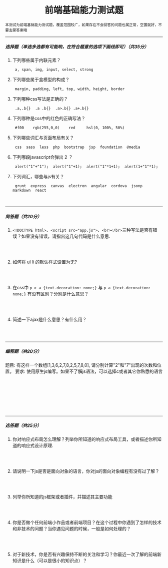 <h1 style="margin:o 20%;text-align:center;">前端基础能力测试题</h1>

<sub style="text-indent:36px;">本测试为前端基础能力测试题，覆盖范围较广，如果存在不会回答的问题也属正常，空置就好，不要去蒙答案哦</sub>

---

##### 选择题（单选多选都有可能哟，在符合题意的选项下画线即可）（共35分）

1. 下列哪些属于内联元素？

		a, span, img, input, select, strong

2. 下列哪些属于盒模型的构成？

		margin, padding, left, top, width, height, border

3. 下列哪种css写法是正确的？

		.a,.b{}  .a .b{}  .a>.b{} .a+.b{}

4. 下列哪种是css中的红色的正确写法？

		#f00 	rgb(255,0,0)	red		hsl(0, 100%, 50%)

5. 下列哪些词汇与页面布局有关？

		css  sass  less  php  bootstrap  jsp  foundation  @media

6. 下列哪段javascript会弹出 2 ？

		alert("1"+"1");  alert("1"+1);  alert("1"*1+1);  alert(1+"1"*1);

7. 下列词汇，哪些与js有关？

		grunt  express  canvas  electron  angular  cordova  jsonp  markdown  react
<br>

---

##### 简答题（共20分）

1. `<!DOCTYPE html>`、`<script src="app.js">`、`<br></br>`三种写法是否有错误？如果没有错误，请指出这几句代码是什么意思.
<br>
<br>

2. 如何将 ul li 的默认样式设置为无?
<br>
<br>

3. 在css中 `p > a {text-decoration: none;}` 与 `p a {text-decoration: none;}` 有没有区别？分别是什么意思？
<br>
<br>

4. 简述一下ajax是什么意思？有什么用？
<br>
<br>

---

##### 编程题（共20分）

题目:  有这样一个数组[1,3,6,2,7,8,2,5,7,8,0],	请分别计算"2"和"7"出现的次数和位置。
要求:  使用原生js编写。如果不了解js语法，可以选择c或者其它你熟悉的语言
<br>
<br>
<br>
<br>
<br>
<br>
<br>
<br>

---

##### 选答题（共25分）

1. 你对响应式布局怎么理解？列举你所知道的响应式布局工具，或者描述你所知道的响应式设计原理.
<br>
<br>

2. 请说明一下js是否是面向对象的语言，你对js的面向对象编程有没有过了解？
<br>
<br>

3. 列举你所知道的js框架或者插件，并描述其主要功能
<br>
<br>

4. 你是否做个任何前端小作品或者前端项目？在这个过程中你遇到了怎样的技术和非技术的问题？当你遇见问题的时候，一般是如何处理的？
<br>
<br>

5. 对于新技术，你是否有兴趣保持不断的关注和学习？你最近一次了解的前端新知识是什么（可以是很小的知识点）？
<br>
<br>
<br>
<br>
